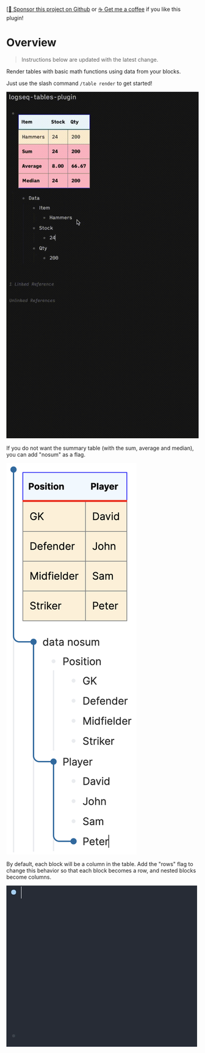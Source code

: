 [[:gift_heart: Sponsor this project on Github](https://github.com/sponsors/hkgnp) or [:coffee: Get me a coffee](https://www.buymeacoffee.com/hkgnp.dev) if you like this plugin!

# Overview

> Instructions below are updated with the latest change.

Render tables with basic math functions using data from your blocks.

Just use the slash command `/table render` to get started!

![](/screenshots/demo.gif)

If you do not want the summary table (with the sum, average and median), you can add "nosum" as a flag.

![](/screenshots/nosum.png)

By default, each block will be a column in the table. Add the "rows" flag to change this behavior so that each block becomes a row, and nested blocks become columns.

![](/screenshots/demo_rows.gif)
